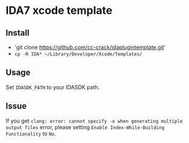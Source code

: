 # IDA7 xcode template
## Install
- 'git clone https://github.com/cc-crack/idaplugintemplate.git'
- `cp -R IDA* ~/Library/Developer/Xcode/Templates/`

## Usage
Set `IDASDK_PATH` to your IDASDK path.
## Issue
If you get `clang: error: cannot specify -o when generating multiple output files` error,  please setting `Enable Index-While-Building Functionality` to `No`.


